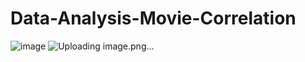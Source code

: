 # Data-Analysis-Movie-Correlation

![image](https://github.com/user-attachments/assets/473330f8-3ea5-4eec-aecc-b0c11cd916ae)
![Uploading image.png…]()



